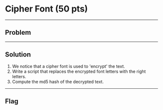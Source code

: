 # Cipher Font (50 pts)

---

## Problem

---

## Solution
1) We notice that a cipher font is used to 'encrypt' the text.
2) Write a script that replaces the encrypted font letters with the right letters.
3) Compute the md5 hash of the decrypted text.

---

## Flag
